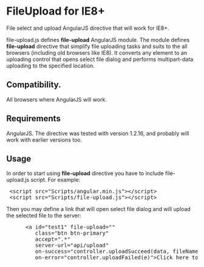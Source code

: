 # FileUpload for IE8+
<p>File select and upload AngularJS directive that will work for IE8+.</p>
<p>file-upload.js defines <b>file-upload</b> AngularJS module.
The module defines <b>file-upload</b> directive that simplify file uploading tasks and suits to the all browsers (including old browsers like IE8). It converts any element to an uploading control that opens select file dialog and performs multipart-data uploading to the specified location.</p>

<h2>Compatibility.</h2>
All browsers where AngularJS will work.

<h2>Requirements</h2>
AngularJS. The directive was tested with version 1.2.16, and probably will work with earlier versions too.

<h2>Usage</h2>
In order to start using <b>file-upload</b> directive you have to include file-upload.js script.
For example:

<pre>
 &lt;script src="Scripts/angular.min.js"&gt;&lt;/script&gt;
 &lt;script src="Scripts/file-upload.js"&gt;&lt;/script&gt;
</pre>

Then you may define a link that will open select file dialog and will upload the selected file to the server:

<pre>
      &lt;a id="test1" file-upload=""
         class="btn btn-primary"
         accept=".*"
         server-url="api/upload"
         on-success="controller.uploadSucceed(data, fileName)"
         on-error="controller.uploadFailed(e)"&gt;Click here to upload file&lt;/a&gt;
</pre>